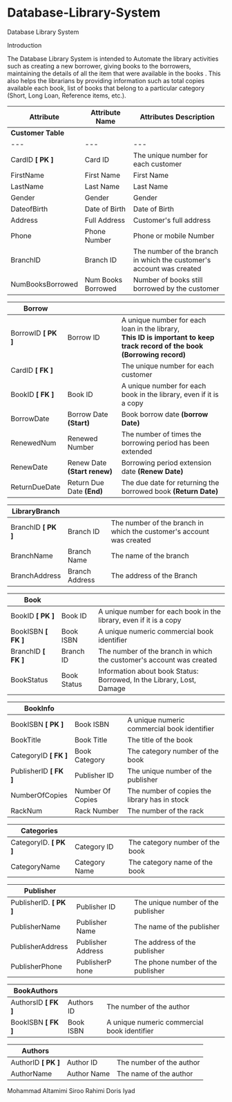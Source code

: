 # Database-Library-System
Database Library System

Introduction

The Database Library System is intended to Automate the library activities such as creating a new borrower, giving books to the borrowers, maintaining the details of all the item that were available in the books . This also helps the librarians by providing information such as total copies available each book, list of books that belong to a particular category (Short, Long Loan, Reference items, etc.).

| **Attribute** | **Attribute Name** | **Attributes Description** |
| --- | --- | --- |
| **Customer Table** |||
| --- | --- | --- |
| CardID  **\[ PK \]** | Card ID | The unique number for each customer |
| FirstName | First Name | First Name |
| LastName | Last Name | Last Name |
| Gender | Gender | Gender |
| DateofBirth | Date of Birth | Date of Birth |
| Address | Full Address | Customer's full address |
| Phone | Phone Number | Phone or mobile Number |
| BranchID | Branch ID | The number of the branch in which the customer's account was created |
| NumBooksBorrowed | Num Books Borrowed | Number of books still borrowed by the customer |



| **Borrow** |||
| --- | --- | --- |
| BorrowID  **\[ PK \]** | Borrow ID | A unique number for each loan in the library,<br>**This ID is important to keep track record of the book (Borrowing record)** |
| CardID **\[ FK \]** |     | The unique number for each customer |
| BookID **\[ FK \]** | Book ID | A unique number for each book in the library, even if it is a copy |
| BorrowDate | Borrow Date  **(Start)** | Book borrow date  **(borrow Date)** |
| RenewedNum | Renewed Number | The number of times the borrowing period has been extended |
| RenewDate | Renew Date  **(Start renew)** | Borrowing period extension date  **(Renew Date)** |
| ReturnDueDate | Return Due Date  **(End)** | The due date for returning the borrowed book  **(Return Date)** |

| **LibraryBranch** |||
| --- | --- | --- |
| BranchID **\[ PK \]** | Branch ID | The number of the branch in which the customer's account was created |
| BranchName | Branch Name | The name of the branch |
| BranchAddress | Branch Address | The address of the Branch |

| **Book** |||
| --- | --- | --- |
| BookID **\[ PK \]** | Book ID | A unique number for each book in the library, even if it is a copy |
| BookISBN **\[ FK \]** | Book ISBN | A unique numeric commercial book identifier |
| BranchID **\[  FK \]** | Branch ID | The number of the branch in which the customer's account was created |
| BookStatus | Book Status | Information about book Status: Borrowed, In the Library, Lost, Damage |

| **BookInfo** |     |     |
| --- | --- | --- |
| BookISBN **\[ PK \]** | Book ISBN | A unique numeric commercial book identifier |
| BookTitle | Book Title | The title of the book |
| CategoryID **\[ FK \]** | Book Category | The category number of the book |
| PublisherID **\[ FK \]** | Publisher ID | The unique number of the publisher |
| NumberOfCopies | Number Of Copies | The number of copies the library has in stock |
| RackNum | Rack Number | The number of the rack |

| **Categories** |     |     |
| --- | --- | --- |
| CategoryID. **\[ PK \]** | Category ID | The category number of the book |
| CategoryName | Category Name | The category name of the book |

| **Publisher** |     |     |
| --- | --- | --- |
| PublisherID. **\[ PK \]** | Publisher ID | The unique number of the publisher |
| PublisherName | Publisher Name | The name of the publisher |
| PublisherAddress | Publisher Address | The address of the publisher |
| PublisherPhone | PublisherP hone | The phone number of the publisher |

| **BookAuthors** |     |     |
| --- | --- | --- |
| AuthorsID **\[  FK \]** | Authors ID | The number of the author |
| BookISBN **\[  FK \]** | Book ISBN | A unique  numeric commercial book identifier |

| **Authors** |     |     |
| --- | --- | --- |
| AuthorID **\[ PK \]** | Author ID | The number of the author |
| AuthorName | Author Name | The name of the author |

Mohammad Altamimi
Siroo Rahimi
Doris
Iyad
